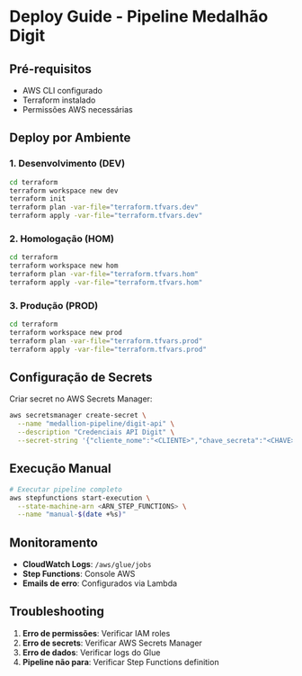 # Deploy Guide - Pipeline Medalhão Digit

## Pré-requisitos

- AWS CLI configurado
- Terraform instalado
- Permissões AWS necessárias

## Deploy por Ambiente

### 1. Desenvolvimento (DEV)
```bash
cd terraform
terraform workspace new dev
terraform init
terraform plan -var-file="terraform.tfvars.dev"
terraform apply -var-file="terraform.tfvars.dev"
```

### 2. Homologação (HOM)
```bash
cd terraform
terraform workspace new hom
terraform plan -var-file="terraform.tfvars.hom"
terraform apply -var-file="terraform.tfvars.hom"
```

### 3. Produção (PROD)
```bash
cd terraform
terraform workspace new prod
terraform plan -var-file="terraform.tfvars.prod"
terraform apply -var-file="terraform.tfvars.prod"
```

## Configuração de Secrets

Criar secret no AWS Secrets Manager:
```bash
aws secretsmanager create-secret \
  --name "medallion-pipeline/digit-api" \
  --description "Credenciais API Digit" \
  --secret-string '{"cliente_nome":"<CLIENTE>","chave_secreta":"<CHAVE>"}'
```

## Execução Manual

```bash
# Executar pipeline completo
aws stepfunctions start-execution \
  --state-machine-arn <ARN_STEP_FUNCTIONS> \
  --name "manual-$(date +%s)"
```

## Monitoramento

- **CloudWatch Logs**: `/aws/glue/jobs`
- **Step Functions**: Console AWS
- **Emails de erro**: Configurados via Lambda

## Troubleshooting

1. **Erro de permissões**: Verificar IAM roles
2. **Erro de secrets**: Verificar AWS Secrets Manager
3. **Erro de dados**: Verificar logs do Glue
4. **Pipeline não para**: Verificar Step Functions definition